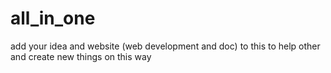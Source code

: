 # all_in_one
add your idea and website (web development and doc) to this to help other and create new things on this way
